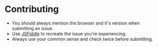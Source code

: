 # Contributing
* You should always mention the browser and it's version when submitting an issue.
* Use [JSFiddle](http://jsfiddle.net/) to recreate the issue you're experiencing.
* Always use your common sense and check twice before submitting.
